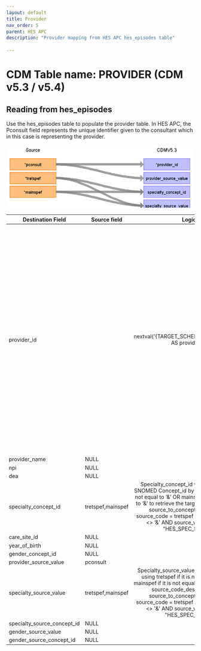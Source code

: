 ```yaml
---
layout: default
title: Provider
nav_order: 5
parent: HES APC
description: "Provider mapping from HES APC hes_episodes table"

---
```


# CDM Table name: PROVIDER (CDM v5.3 / v5.4)

## Reading from hes_episodes

Use the hes_episodes table to populate the provider table. In HES APC, the Pconsult field represents the unique identifier given to the consultant which in this case is representing the provider.  

![](images/image3.png)

| Destination Field | Source field | Logic | Comment field |
| --- | --- | :---: | --- |
| provider_id |  | nextval('{TARGET_SCHEMA}.sequence_pro') AS provider_id | A sequence named sequence_pro is established in the TARGET_SCHEMA to generate provider_id's. The next value of this sequence is determined by fetching the highest value from a table named "_max_id". "_max_id" is a repository for maximum ID values across various tables in the CDM. It selects the specific maximum ID by filtering on the table_name column, where it matches 'provider'. Consequently, the sequence_pro sequence generates IDs based on the maximum value found in _max_id for the 'provider' table |
| provider_name | NULL |  |  |
| npi | NULL |  |  |
| dea | NULL |  |  |
| specialty_concept_id | tretspef,mainspef | Specialty_concept_id will be mapped to SNOMED Concept_id by using tretspef if it is not equal to ‘&’ OR mainspef if it is not equal to ‘&’ to retrieve the target_concept_id from source_to_concept_map WHERE source_code = tretspef <> ‘&’ OR mainspef <> ‘&’ AND source_vocabulary_id = “HES_SPEC_STCM”".|  |
| care_site_id |NULL | | |
| year_of_birth | NULL |  |  |
| gender_concept_id | NULL | |  |
| provider_source_value | pconsult |  |  |
| specialty_source_value | tretspef,mainspef | Specialty_source_value will be mapped by using tretspef if it is not equal to ‘&’ OR mainspef if it is not equal to ‘&’ to retrieve the source_code_description from source_to_concept_map WHERE source_code = tretspef <> '&' OR mainspef <> '&' AND source_vocabulary_id = "HES_SPEC_STCM"|  |
| specialty_source_concept_id | NULL |  | |
| gender_source_value | NULL| |  |
| gender_source_concept_id | NULL |  | |